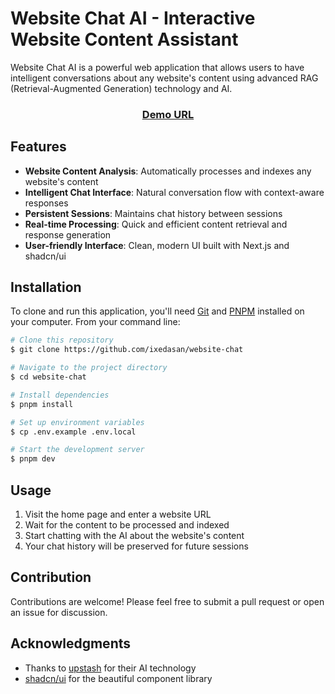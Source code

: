 # Website Chat AI - Interactive Website Content Assistant

Website Chat AI is a powerful web application that allows users to have intelligent conversations about any website's content using advanced RAG (Retrieval-Augmented Generation) technology and AI.

<div align="center">
  <h3>
    <a href="https://website-chat-coral.vercel.app/" target="_blank" rel="noopener noreferrer">
      Demo URL
    </a>
  </h3>
</div>


## Features

- **Website Content Analysis**: Automatically processes and indexes any website's content
- **Intelligent Chat Interface**: Natural conversation flow with context-aware responses
- **Persistent Sessions**: Maintains chat history between sessions
- **Real-time Processing**: Quick and efficient content retrieval and response generation
- **User-friendly Interface**: Clean, modern UI built with Next.js and shadcn/ui

## Installation

To clone and run this application, you'll need [Git](https://git-scm.com/) and [PNPM](https://pnpm.io/) installed on your computer. From your command line:

```bash
# Clone this repository
$ git clone https://github.com/ixedasan/website-chat

# Navigate to the project directory
$ cd website-chat

# Install dependencies
$ pnpm install

# Set up environment variables
$ cp .env.example .env.local

# Start the development server
$ pnpm dev
```

## Usage

1. Visit the home page and enter a website URL
2. Wait for the content to be processed and indexed
3. Start chatting with the AI about the website's content
4. Your chat history will be preserved for future sessions

## Contribution

Contributions are welcome! Please feel free to submit a pull request or open an issue for discussion.

## Acknowledgments

- Thanks to [upstash](https://github.com/upstash/rag-chat) for their AI technology
- [shadcn/ui](https://ui.shadcn.com/) for the beautiful component library
